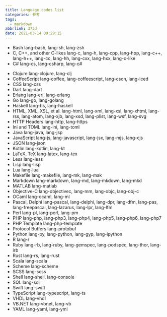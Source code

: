 ```yaml
---
title: Language codes list
categories: 參考
tags:
  - markdown
abbrlink: 375d
date: 2021-03-14 09:29:15
---
```


<style>
h2 {
  color: orange; 
}
</style>

* Bash lang-bash, lang-sh, lang-zsh
* C, C++, and other C-likes lang-c, lang-h, lang-cpp, lang-hpp, lang-c++, lang-h++, lang-cc, lang-hh, lang-cxx, lang-hxx, lang-c-like
* C# lang-cs, lang-csharp, lang-c#
<!--more-->

* Clojure lang-clojure, lang-clj
* CoffeeScript lang-coffee, lang-coffeescript, lang-cson, lang-iced
* CSS lang-css
* Dart lang-dart
* Erlang lang-erl, lang-erlang
* Go lang-go, lang-golang
* Haskell lang-hs, lang-haskell
* HTML, XML, XSL, et al. lang-html, lang-xml, lang-xsl, lang-xhtml, lang-rss, lang-atom, lang-xjb, lang-xsd, lang-plist, lang-wsf, lang-svg
* HTTP Headers lang-http, lang-https
* Ini and TOML lang-ini, lang-toml
* Java lang-java, lang-jsp
* JavaScript lang-js, lang-javascript, lang-jsx, lang-mjs, lang-cjs
* JSON lang-json
* Kotlin lang-kotlin, lang-kt
* LaTeX, TeX lang-latex, lang-tex
* Less lang-less
* Lisp lang-lisp
* Lua lang-lua
* Makefile lang-makefile, lang-mk, lang-mak
* Markdown lang-markdown, lang-md, lang-mkdown, lang-mkd
* MATLAB lang-matlab
* Objective-C lang-objectivec, lang-mm, lang-objc, lang-obj-c
* OCaml lang-ocaml, lang-ml
* Pascal, Delphi lang-pascal, lang-delphi, lang-dpr, lang-dfm, lang-pas, lang-freepascal, lang-lazarus, lang-lpr, lang-lfm
* Perl lang-pl, lang-perl, lang-pm
* PHP lang-php, lang-php3, lang-php4, lang-php5, lang-php6, lang-php7
* PHP Template lang-php-template
* Protocol Buffers lang-protobuf
* Python lang-py, lang-python, lang-gyp, lang-ipython
* R lang-r
* Ruby lang-rb, lang-ruby, lang-gemspec, lang-podspec, lang-thor, lang-irb
* Rust lang-rs, lang-rust
* Scala lang-scala
* Scheme lang-scheme
* SCSS lang-scss
* Shell lang-shell, lang-console
* SQL lang-sql
* Swift lang-swift
* TypeScript lang-typescript, lang-ts
* VHDL lang-vhdl
* VB.NET lang-vbnet, lang-vb
* YAML lang-yaml, lang-yml
